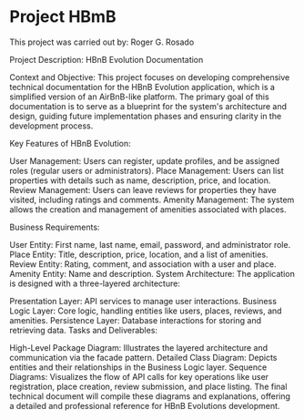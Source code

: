 # Project HBmB

This project was carried out by: Roger G. Rosado

Project Description: HBnB Evolution Documentation

Context and Objective: This project focuses on developing comprehensive technical documentation for the HBnB Evolution application, which is a simplified version of an AirBnB-like platform. The primary goal of this documentation is to serve as a blueprint for the system's architecture and design, guiding future implementation phases and ensuring clarity in the development process.

Key Features of HBnB Evolution:

User Management:
Users can register, update profiles, and be assigned roles (regular users or administrators).
Place Management:
Users can list properties with details such as name, description, price, and location.
Review Management:
Users can leave reviews for properties they have visited, including ratings and comments.
Amenity Management:
The system allows the creation and management of amenities associated with places.

Business Requirements:

User Entity: First name, last name, email, password, and administrator role.
Place Entity: Title, description, price, location, and a list of amenities.
Review Entity: Rating, comment, and association with a user and place.
Amenity Entity: Name and description.
System Architecture: The application is designed with a three-layered architecture:

Presentation Layer: API services to manage user interactions.
Business Logic Layer: Core logic, handling entities like users, places, reviews, and amenities.
Persistence Layer: Database interactions for storing and retrieving data.
Tasks and Deliverables:

High-Level Package Diagram: Illustrates the layered architecture and communication via the facade pattern.
Detailed Class Diagram: Depicts entities and their relationships in the Business Logic layer.
Sequence Diagrams: Visualizes the flow of API calls for key operations like user registration, place creation, review submission, and place listing.
The final technical document will compile these diagrams and explanations, offering a detailed and professional reference for HBnB Evolutions development.


